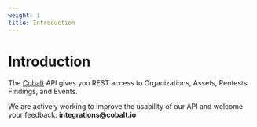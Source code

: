 ```yaml
---
weight: 1
title: Introduction
---
```


# Introduction

The [Cobalt](https://cobalt.io) API gives you REST access to Organizations, Assets, Pentests, Findings, and
Events.

<aside class="notice">
We are actively working to improve the usability of our API and welcome your feedback: <strong>integrations@cobalt.io</strong>
</aside>
